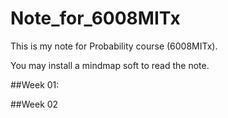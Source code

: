 # Note_for_6008MITx
This is my note for Probability course (6008MITx). 

You may install a mindmap soft to read the note.


##Week 01:

##Week 02


